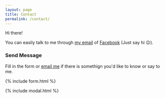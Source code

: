 ```yaml
---
layout: page
title: Contact
permalink: /contact/
---
```


Hi there!

You can easily talk to me through [my email](mailto:{{site.email}}) of [Facebook](fb.com/giovaninppc) (Just say hi 😉).

### Send Message

Fill in the form or [email me](mailto:{{site.email}}) if there is somethign you'd like to know or say to me.

{% include form.html %}

{% include modal.html %}
